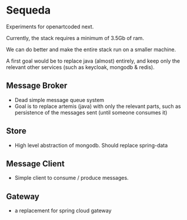 # Sequeda

Experiments for openartcoded next.

Currently, the stack requires a minimum of 3.5Gb of ram. 

We can do better and make the entire stack run on a smaller machine.

A first goal would be to replace java (almost) entirely, and keep only the relevant other services (such as keycloak, mongodb & redis).

## Message Broker

- Dead simple message queue system
- Goal is to replace artemis (java) with only the relevant parts, such as persistence of the messages sent (until someone consumes it)

## Store

- High level abstraction of mongodb. Should replace spring-data

## Message Client

- Simple client to consume / produce messages.

## Gateway

- a replacement for spring cloud gateway